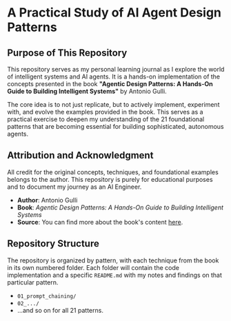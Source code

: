 # A Practical Study of AI Agent Design Patterns

## Purpose of This Repository

This repository serves as my personal learning journal as I explore the world of intelligent systems and AI agents. It is a hands-on implementation of the concepts presented in the book **"Agentic Design Patterns: A Hands-On Guide to Building Intelligent Systems"** by Antonio Gulli.

The core idea is to not just replicate, but to actively implement, experiment with, and evolve the examples provided in the book. This serves as a practical exercise to deepen my understanding of the 21 foundational patterns that are becoming essential for building sophisticated, autonomous agents.

## Attribution and Acknowledgment

All credit for the original concepts, techniques, and foundational examples belongs to the author. This repository is purely for educational purposes and to document my journey as an AI Engineer.

-   **Author**: Antonio Gulli
-   **Book**: *Agentic Design Patterns: A Hands-On Guide to Building Intelligent Systems*
-   **Source**: You can find more about the book's content [here](https://docs.google.com/document/d/1rsaK53T3Lg5KoGwvf8ukOUvbELRtH-V0LnOIFDxBryE/preview).

## Repository Structure

The repository is organized by pattern, with each technique from the book in its own numbered folder. Each folder will contain the code implementation and a specific `README.md` with my notes and findings on that particular pattern.

-   `01_prompt_chaining/`
-   `02_.../`
-   ...and so on for all 21 patterns.


